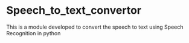# Speech_to_text_convertor
This is a module developed to convert the speech to text using Speech Recognition in python
